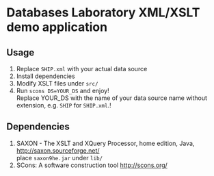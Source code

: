 # Databases Laboratory XML/XSLT demo application

## Usage

 1. Replace `SHIP.xml` with your actual data source
 2. Install dependencies
 3. Modify XSLT files under `src/`
 4. Run `scons DS=YOUR_DS` and enjoy!  
    Replace YOUR_DS with the name of your data source name without extension, e.g. `SHIP` for `SHIP.xml`.!

## Dependencies

 1. SAXON - The XSLT and XQuery Processor, home edition, Java, http://saxon.sourceforge.net/  
    place `saxon9he.jar` under `lib/`
 2. SCons: A software construction tool http://scons.org/
